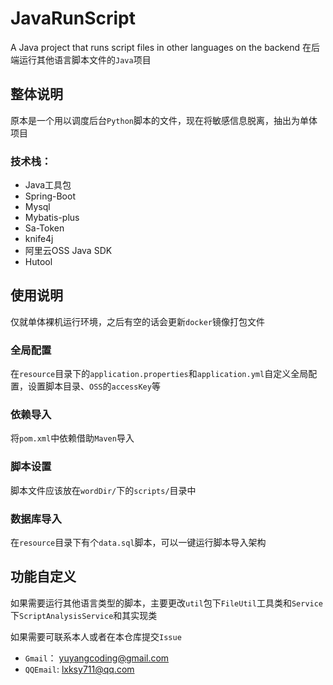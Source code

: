# JavaRunScript
A Java project that runs script files in other languages on the backend
在后端运行其他语言脚本文件的`Java`项目

## 整体说明
原本是一个用以调度后台`Python`脚本的文件，现在将敏感信息脱离，抽出为单体项目

### 技术栈：
- Java工具包
- Spring-Boot
- Mysql
- Mybatis-plus
- Sa-Token
- knife4j
- 阿里云OSS Java SDK
- Hutool

## 使用说明

仅就单体裸机运行环境，之后有空的话会更新`docker`镜像打包文件

### 全局配置
在`resource`目录下的`application.properties`和`application.yml`自定义全局配置，设置脚本目录、`OSS`的`accessKey`等

### 依赖导入
将`pom.xml`中依赖借助`Maven`导入

### 脚本设置
脚本文件应该放在`wordDir/`下的`scripts/`目录中

### 数据库导入
在`resource`目录下有个`data.sql`脚本，可以一键运行脚本导入架构

## 功能自定义

如果需要运行其他语言类型的脚本，主要更改`util`包下`FileUtil`工具类和`Service`下`ScriptAnalysisService`和其实现类

如果需要可联系本人或者在本仓库提交`Issue`
- `Gmail`： [yuyangcoding@gmail.com](yuyangcoding@gmail.com)
- `QQEmail`: [lxksy711@qq.com](lxsky711@qq.com)
